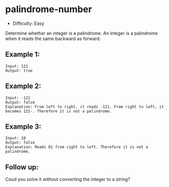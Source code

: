 # palindrome-number

- Difficulty: Easy

Determine whether an integer is a palindrome. An integer is a palindrome when it reads the same backward as forward.

## Example 1:

```
Input: 121
Output: true
```

## Example 2:

```
Input: -121
Output: false
Explanation: From left to right, it reads -121. From right to left, it becomes 121-. Therefore it is not a palindrome.
```

## Example 3:

```
Input: 10
Output: false
Explanation: Reads 01 from right to left. Therefore it is not a palindrome.
```

## Follow up:

Coud you solve it without converting the integer to a string?

